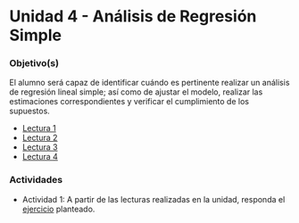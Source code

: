 # Unidad 4 - Análisis de Regresión Simple

### Objetivo(s)
El alumno será capaz de identificar cuándo es pertinente realizar un análisis de regresión lineal simple; así como de ajustar el modelo, realizar las estimaciones correspondientes y verificar el cumplimiento de los supuestos.


- [Lectura 1](Lectura1Unidad4.pdf)
- [Lectura 2](Lectura2Unidad4.pdf)
- [Lectura 3](Lectura3Unidad4.pdf)
- [Lectura 4](Lectura4Unidad4.pdf)

### Actividades

- Actividad 1: A partir de las lecturas realizadas en la unidad, responda el [ejercicio](Actividad1Unidad4.pdf) planteado.
